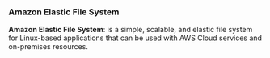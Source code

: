 ### Amazon Elastic File System

**Amazon Elastic File System**: is a simple, scalable, and elastic file system for Linux-based applications that can be used with AWS Cloud services and on-premises resources.
